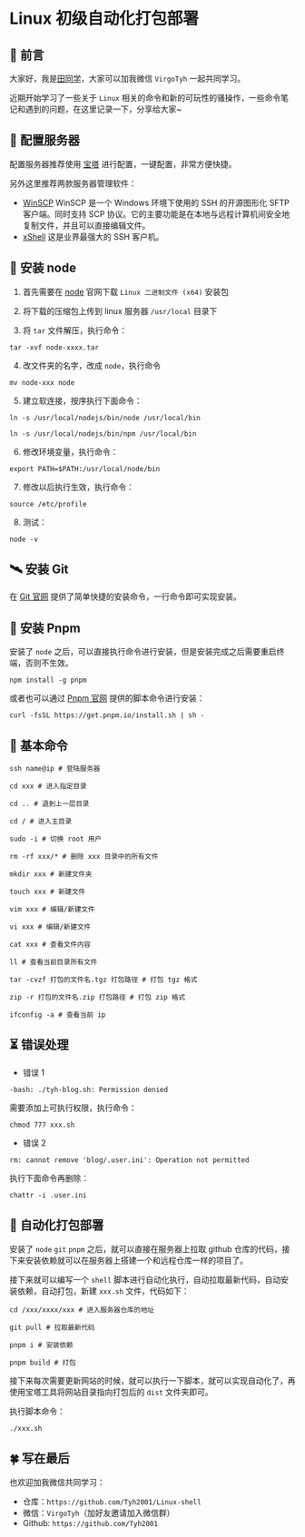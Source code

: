 # Linux 初级自动化打包部署

## 🍦 前言

大家好，我是[田同学](https://github.com/Tyh2001)，大家可以加我微信 `VirgoTyh` 一起共同学习。

近期开始学习了一些关于 `Linux` 相关的命令和新的可玩性的骚操作，一些命令笔记和遇到的问题，在这里记录一下，分享给大家~

## 🦚 配置服务器

配置服务器推荐使用 [宝塔](https://www.bt.cn/new/index.html) 进行配置，一键配置，非常方便快捷。

另外这里推荐两款服务器管理软件：

- [WinSCP](https://winscp.net/eng/docs/lang:chs) WinSCP 是一个 Windows 环境下使用的 SSH 的开源图形化 SFTP 客户端。同时支持 SCP 协议。它的主要功能是在本地与远程计算机间安全地复制文件，并且可以直接编辑文件。
- [xShell](https://www.xshell.com/zh/xshell/) 这是业界最强大的 SSH 客户机。

## 🚀 安装 node

1. 首先需要在 [node](http://kik.cn/download/) 官网下载 `Linux 二进制文件 (x64)` 安装包

2. 将下载的压缩包上传到 linux 服务器 `/usr/local` 目录下

3. 将 `tar` 文件解压，执行命令：

```shell
tar -xvf node-xxxx.tar
```

4. 改文件夹的名字，改成 `node`，执行命令

```shell
mv node-xxx node
```

5. 建立软连接，按序执行下面命令：

```shell
ln -s /usr/local/nodejs/bin/node /usr/local/bin

ln -s /usr/local/nodejs/bin/npm /usr/local/bin
```

6. 修改环境变量，执行命令：

```shell
export PATH=$PATH:/usr/local/node/bin
```

7. 修改以后执行生效，执行命令：

```shell
source /etc/profile
```

8. 测试：

```shell
node -v
```

## 🛰️ 安装 Git

在 [Git 官网](https://git-scm.com/download/linux) 提供了简单快捷的安装命令，一行命令即可实现安装。

## 🥕 安装 Pnpm

安装了 `node` 之后，可以直接执行命令进行安装，但是安装完成之后需要重启终端，否则不生效。

```shell
npm install -g pnpm
```

或者也可以通过 [Pnpm 官网](https://pnpm.io/zh/installation) 提供的脚本命令进行安装：

```shell
curl -fsSL https://get.pnpm.io/install.sh | sh -
```

## 🚧 基本命令

```shell
ssh name@ip # 登陆服务器

cd xxx # 进入指定目录

cd .. # 退到上一层目录

cd / # 进入主目录

sudo -i # 切换 root 用户

rm -rf xxx/* # 删除 xxx 目录中的所有文件

mkdir xxx # 新建文件夹

touch xxx # 新建文件

vim xxx # 编辑/新建文件

vi xxx # 编辑/新建文件

cat xxx # 查看文件内容

ll # 查看当前目录所有文件

tar -cvzf 打包的文件名.tgz 打包路径 # 打包 tgz 格式

zip -r 打包的文件名.zip 打包路径 # 打包 zip 格式

ifconfig -a # 查看当前 ip
```

## ⏳ 错误处理

- 错误 1

```shell
-bash: ./tyh-blog.sh: Permission denied
```

需要添加上可执行权限，执行命令：

```shell
chmod 777 xxx.sh
```

- 错误 2

```shell
rm: cannot remove 'blog/.user.ini': Operation not permitted
```

执行下面命令再删除：

```shell
chattr -i .user.ini
```

## 🐬 自动化打包部署

安装了 `node` `git` `pnpm` 之后，就可以直接在服务器上拉取 github 仓库的代码，接下来安装依赖就可以在服务器上搭建一个和远程仓库一样的项目了。

接下来就可以编写一个 `shell` 脚本进行自动化执行，自动拉取最新代码，自动安装依赖，自动打包，新建 `xxx.sh` 文件，代码如下：

```shell
cd /xxx/xxxx/xxx # 进入服务器仓库的地址

git pull # 拉取最新代码

pnpm i # 安装依赖

pnpm build # 打包
```

接下来每次需要更新网站的时候，就可以执行一下脚本，就可以实现自动化了，再使用宝塔工具将网站目录指向打包后的 `dist` 文件夹即可。

执行脚本命令：

```shell
./xxx.sh
```

## 🍀 写在最后

也欢迎加我微信共同学习：

- 仓库：`https://github.com/Tyh2001/Linux-shell`
- 微信：`VirgoTyh`（加好友邀请加入微信群）
- Github: `https://github.com/Tyh2001`
